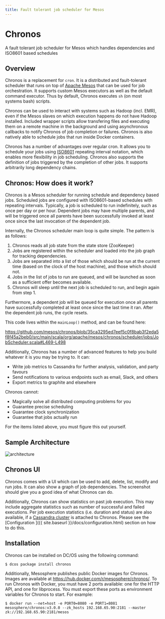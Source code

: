 ```yaml
---
title: Fault tolerant job scheduler for Mesos
---
```


<div class="jumbotron text-center">
  <h1>Chronos</h1>
  <p class="lead">
    A fault tolerant job scheduler for Mesos which handles dependencies and ISO8601 based schedules
  </p>
</div>

## Overview

Chronos is a replacement for `cron`. It is a distributed and fault-tolerant scheduler that runs on top of [Apache Mesos][mesos] that can be used for job orchestration.  It supports custom Mesos executors as well
as the default command executor. Thus by default, Chronos executes `sh`
(on most systems bash) scripts.

Chronos can be used to interact with systems such as Hadoop (incl. EMR), even if the Mesos slaves on which execution happens do not have Hadoop installed. Included wrapper scripts allow transfering files and executing them on a remote machine in the background and using asynchronous callbacks to notify Chronos of job completion or failures. Chronos is also natively able to schedule jobs that run inside Docker containers.

Chronos has a number of advantages over regular cron.
It allows you to schedule your jobs using [ISO8601][ISO8601] repeating interval notation, which enables more flexibility in job scheduling. Chronos also supports the definition of jobs triggered by the completion of other jobs. It supports arbitrarily long dependency chains.

## Chronos: How does it work?

Chronos is a Mesos scheduler for running schedule and dependency based jobs. Scheduled jobs are configured with ISO8601-based schedules with repeating intervals. Typically, a job is scheduled to run indefinitely, such as once per day or per hour. Dependent jobs may have multiple parents, and will be triggered once all parents have been successfully invoked at least once since the last invocation of the dependent job.

Internally, the Chronos scheduler main loop is quite simple. The pattern is as follows:

1. Chronos reads all job state from the state store (ZooKeeper)
1. Jobs are registered within the scheduler and loaded into the job graph for tracking dependencies.
1. Jobs are separated into a list of those which should be run at the current time (based on the clock of the host machine), and those which should not.
1. Jobs in the list of jobs to run are queued, and will be launched as soon as a sufficient offer becomes available.
1. Chronos will sleep until the next job is scheduled to run, and begin again from step 1.

Furthermore, a dependent job will be queued for execution once all parents have successfully completed at least once since the last time it ran. After the dependent job runs, the cycle resets.

This code lives within the `mainLoop()` method, and can be found here:

  https://github.com/mesos/chronos/blob/35ca3295ed7eef5c0f8bab3f2eda5f8f45a2beb0/src/main/scala/org/apache/mesos/chronos/scheduler/jobs/JobScheduler.scala#L469-L498

Additionally, Chronos has a number of advanced features to help you build whatever it is you may be trying to. It can:

 - Write job metrics to Cassandra for further analysis, validation, and party favours
 - Send notifications to various endpoints such as email, Slack, and others
 - Export metrics to graphite and elsewhere

Chronos cannot:

 - Magically solve all distributed computing problems for you
 - Guarantee precise scheduling
 - Guarantee clock synchronization
 - Guarantee that jobs actually run

For the items listed above, you must figure this out yourself.

## Sample Architecture

![architecture]({{site.baseurl}}/img/emr_use_case.png "sample architecture")


## Chronos UI

Chronos comes with a UI which can be used to add, delete, list, modify and run jobs. It can also show a graph of job dependencies.
The screenshot should give you a good idea of what Chronos can do.

Additionally, Chronos can show statistics on past job execution. This may include aggregate statistics such as number of
successful and failed executions. Per job execution statistics (i.e. duration and status) are also available, if a
[Cassandra cluster](https://github.com/mesosphere/cassandra-mesos/) is attached to Chronos. Please see the [Configuration
]({{ site.baseurl }}/docs/configuration.html) section
on how to do this.

## Installation

Chronos can be installed on DC/OS using the following command:

    $ dcos package install chronos

Additionally, Mesosphere publishes public Docker images for Chronos. Images are available at <https://hub.docker.com/r/mesosphere/chronos/>. To run Chronos with Docker, you must have 2 ports available: one for the HTTP API, and one for libprocess. You must export these ports as environment variables for Chronos to start. For example:

    $ docker run --net=host -e PORT0=8080 -e PORT1=8081 mesosphere/chronos:v3.0.0 --zk_hosts 192.168.65.90:2181 --master zk://192.168.65.90:2181/mesos


[ISO8601]: http://en.wikipedia.org/wiki/ISO_8601 "ISO8601 Standard"
[mesos]: https://mesos.apache.org/ "Apache Mesos"
